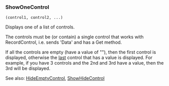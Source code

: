 ### ShowOneControl

``` suneido
(control1, control2, ...)
```

Displays one of a list of controls.

The controls must be (or contain) a single control that works with RecordControl, i.e. sends 'Data' and has a Get method.

If all the controls are empty (have a value of ""), then the first control is displayed, otherwise the <u>last</u> control that has a value is displayed. For example, if you have 3 controls and the 2nd and 3rd have a value, then the 3rd will be displayed.

See also:
[HideEmptyControl](<HideEmptyControl.md>),
[ShowHideControl](<ShowHideControl.md>)